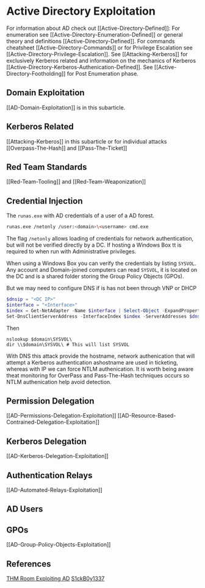 # Active Directory Exploitation
For information about AD check out [[Active-Directory-Defined]]:
For enumeration see [[Active-Directory-Enumeration-Defined]] or general theory and definitions [[Active-Directory-Defined]]. For commands cheatsheet [[Active-Directory-Commands]] or for Privilege Escalation see [[Active-Directory-Privilege-Escalation]]. See [[Attacking-Kerberos]] for exclusively Kerberos related and  information on the mechanics of Kerberos  [[Active-Directory-Kerberos-Authenication-Defined]]. See [[Active-Directory-Footholding]] for Post Enumeration phase.

## Domain Exploitation
[[AD-Domain-Exploitation]] is in this subarticle.

## Kerberos Related
[[Attacking-Kerberos]] in this subarticle or for individual attacks [[Overpass-The-Hash]] and [[Pass-The-Ticket]]

## Red Team Standards
[[Red-Team-Tooling]] and [[Red-Team-Weaponization]]

## Credential Injection 
The  `runas.exe` with AD credentials of a user of a AD forest.
```bash
runas.exe /netonly /user:<domain>\<username> cmd.exe
```

The flag `/netonly` allows loading of credentials for network authentication, but will not be verified directly by a DC. If hosting a Windows Box tt is required to when run with Administrative privileges.


When using a Windows Box you can verify the credentials by listing `SYSVOL`. Any account and Domain-joined computers  can read `SYSVOL`, it is located on the DC and is a shared folder storing the Group Policy Objects (GPOs).

But we may need to configure DNS if is has not been through VNP or DHCP 
 
```powershell
$dnsip = "<DC IP>"
$interface = "<Interface>"
$index = Get-NetAdapter -Name $interface | Select-Object -ExpandProperty 'ifIndex'
Set-DnsClientServerAddress -InterfaceIndex $index -ServerAddresses $dnsip
```
Then
```terminal
nslookup $domain\SYSVOL\
dir \\$domain\SYSVOL\ # This will list SYSVOL
```
With DNS this attack provide the hostname, network authenication that will attempt a Kerberos authentication ashostname are used in ticketing, whereas with IP we can force NTLM authenication. It is worth being aware theat monitoring for OverPass and Pass-The-Hash techniques occurs so NTLM authenication help avoid detection.

## Permission Delegation
[[AD-Permissions-Delegation-Exploitation]]
[[AD-Resource-Based-Contrained-Delegation-Exploitation]]

## Kerberos Delegation
[[AD-Kerberos-Delegation-Exploitation]]

## Authentication Relays
[[AD-Automated-Relays-Exploitation]]

## AD Users


## GPOs
[[AD-Group-Policy-Objects-Exploitation]]

## References

[THM Room Exploiting AD](https://tryhackme.com/room/exploitingad)
[S1ckB0y1337](https://github.com/S1ckB0y1337/Active-Directory-Exploitation-Cheat-Sheet#domain-enumeration)